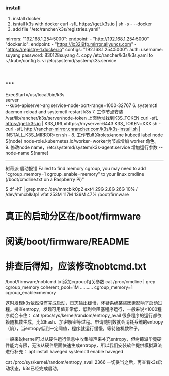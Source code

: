 ### install
1. install docker
2. isntall k3s with docker
curl -sfL https://get.k3s.io | sh -s - --docker
3. add file
"/etc/rancher/k3s/registries.yaml"

mirrors:
  "192.168.1.254:5000":
    endpoint:
            - "http://192.168.1.254:5000"
  "docker.io":
    endpoint:
      - "https://ix32l9fp.mirror.aliyuncs.com"
      - "https://registry-1.docker.io"
configs:
  "192.168.1.254:5000":
    auth:
      username: suyang
      password: 830128suyang
4. copy /etc/rancher/k3s/k3s.yaml to ~/.kube/config
5. vi /etc/systemd/system/k3s.service
# ...
ExecStart=/usr/local/bin/k3s \
    server \
    --kube-apiserver-arg service-node-port-range=1000-32767
6. systemctl daemon-reload and systemctl restart k3s
7. 工作节点安装
/var/lib/rancher/k3s/server/node-token
上面地址找到K3S_TOKEN
curl -sfL https://get.k3s.io | K3S_URL=https://myserver:6443 K3S_TOKEN=XXX sh -
curl -sfL http://rancher-mirror.cnrancher.com/k3s/k3s-install.sh | INSTALL_K3S_MIRROR=cn sh -
8. 工作节点的roles为none
kubectl label node ${node} node-role.kubernetes.io/worker=worker为节点增加 worker 角色。
9. 修改node name，/etc/systemd/system/k3s-agent.service 增加运行参数 --node-name ${name}


----
树莓派 启动报错
Failed to find memory cgroup, you may need to add \"cgroup_memory=1 cgroup_enable=memory\" to your linux cmdline (/boot/cmdline.txt on a Raspberry Pi)"

$ df -hT | grep mmc
/dev/mmcblk0p2 ext4       29G  2.8G   26G  10% /
/dev/mmcblk0p1 vfat      253M  117M  136M  47% /boot/firmware
# 真正的启动分区在/boot/firmware

# 阅读/boot/firmware/README
# 排查后得知，应该修改nobtcmd.txt
/boot/firmware/nobtcmd.txt添加cgroup相关参数
cat /proc/cmdline | grep cgroup_memory
coherent_pool=1M ………. cgroup_memory=1 cgroup_enable=memory

这时发现k3s依然没有完成启动，日志输出缓慢，怀疑系统某些因素影响了启动过程。排查entropy，发现可用值非常低，低到会阻塞程序运行，一般来说<1000程序就会卡住：
cat /proc/sys/kernel/random/entropy_avail
很多程序的运行都依赖随机数生成，比如hash、加密解密等过程。申请随机数就会消耗系统的entropy（熵），当entropy低到一定阈值，程序就运行缓慢，等待随机数种子。

一般来说kernel可以从硬件运行信息中收集噪声来补充entropy，但树莓派毕竟硬件能力有限，无法从硬件层面快速生成entropy，所以我们安装软件提供模拟算法进行补充：
apt install haveged 
systemctl enable haveged

cat /proc/sys/kernel/random/entropy_avail
2366
一切妥当之后，再查看k3s启动状态，k3s已经完成启动。





